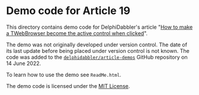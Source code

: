 # Demo code for Article 19

This directory contains demo code for DelphiDabbler's article "[How to make a TWebBrowser become the active control when clicked](https://delphidabbler.com/articles/article-19)".

The demo was not originally developed under version control. The date of its last update before being placed under version control is not known. The code was added to the [`delphidabbler/article-demos`](https://github.com/delphidabbler/article-demos) GitHub repository on 14 June 2022.

To learn how to use the demo see `ReadMe.html`.

The demo code is licensed under the [MIT License](https://github.com/delphidabbler/article-demos/blob/master/LICENSE.md).
